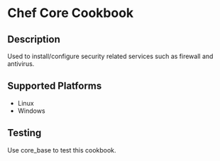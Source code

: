 # Chef Core Cookbook

## Description
Used to install/configure security related services such as firewall and antivirus.

## Supported Platforms
* Linux
* Windows

## Testing
Use core_base to test this cookbook.